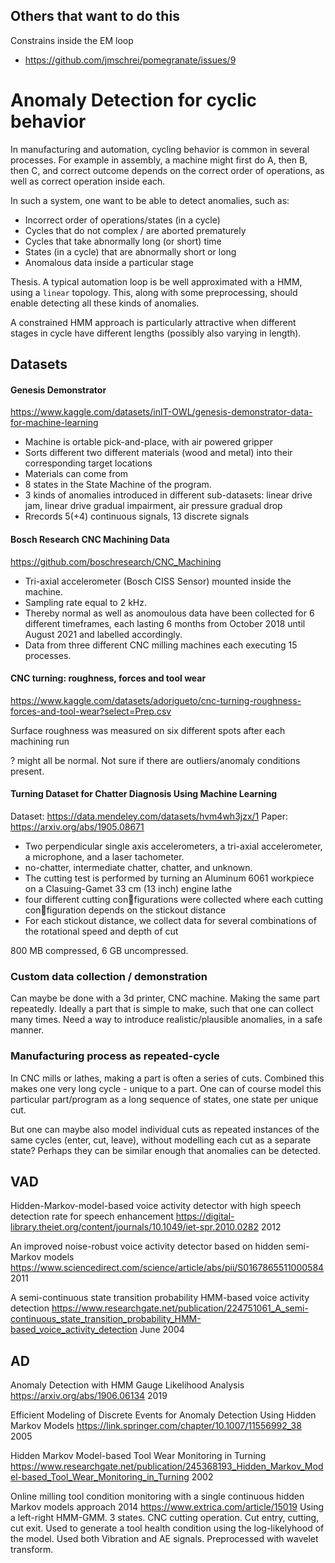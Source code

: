 
## Others that want to do this

Constrains inside the EM loop

- https://github.com/jmschrei/pomegranate/issues/9

# Anomaly Detection for cyclic behavior

In manufacturing and automation, cycling behavior is common in several processes.
For example in assembly, a machine might first do A, then B, then C,
and correct outcome depends on the correct order of operations, as well as correct operation inside each.

In such a system, one want to be able to detect anomalies, such as:

- Incorrect order of operations/states (in a cycle)
- Cycles that do not complex / are aborted prematurely
- Cycles that take abnormally long (or short) time
- States (in a cycle) that are abnormally short or long
- Anomalous data inside a particular stage

Thesis. A typical automation loop is be well approximated with a HMM, using a `linear` topology.
This, along with some preprocessing, should enable detecting all these kinds of anomalies.

A constrained HMM approach is particularly attractive when
different stages in cycle have different lengths (possibly also varying in length).


## Datasets

#### Genesis Demonstrator
https://www.kaggle.com/datasets/inIT-OWL/genesis-demonstrator-data-for-machine-learning

- Machine is ortable pick-and-place, with air powered gripper
- Sorts different two different materials (wood and metal) into their corresponding target locations
- Materials can come from 
- 8 states in the State Machine of the program.
- 3 kinds of anomalies introduced in different sub-datasets: linear drive jam, linear drive gradual impairment, air pressure gradual drop
- Rrecords 5(+4) continuous signals, 13 discrete signals

#### Bosch Research CNC Machining Data
https://github.com/boschresearch/CNC_Machining

- Tri-axial accelerometer (Bosch CISS Sensor) mounted inside the machine.
- Sampling rate equal to 2 kHz.
- Thereby normal as well as anomoulous data have been collected for 6 different timeframes, each lasting 6 months from October 2018 until August 2021 and labelled accordingly.
- Data from three different CNC milling machines each executing 15 processes.

#### CNC turning: roughness, forces and tool wear
https://www.kaggle.com/datasets/adorigueto/cnc-turning-roughness-forces-and-tool-wear?select=Prep.csv

Surface roughness was measured on six different spots after each machining run

? might all be normal. Not sure if there are outliers/anomaly conditions present.

#### Turning Dataset for Chatter Diagnosis Using Machine Learning
Dataset: https://data.mendeley.com/datasets/hvm4wh3jzx/1
Paper: https://arxiv.org/abs/1905.08671

- Two perpendicular single axis accelerometers, a tri-axial accelerometer, a microphone, and a laser tachometer.
- no-chatter, intermediate chatter, chatter, and unknown.
- The cutting test is performed by turning an Aluminum 6061 workpiece on a Clasuing-Gamet 33 cm (13 inch) engine lathe
- four different cutting configurations were collected where each cutting configuration depends on the stickout distance
- For each stickout distance, we collect data for several combinations of the rotational speed and depth of cut

800 MB compressed, 6 GB uncompressed.

### Custom data collection / demonstration
Can maybe be done with a 3d printer, CNC machine.
Making the same part repeatedly.
Ideally a part that is simple to make, such that one can collect many times.
Need a way to introduce realistic/plausible anomalies, in a safe manner.


### Manufacturing process as repeated-cycle

In CNC mills or lathes, making a part is often a series of cuts.
Combined this makes one very long cycle - unique to a part.
One can of course model this particular part/program as a long sequence of states, one state per unique cut.

But one can maybe also model individual cuts as repeated instances of the same cycles (enter, cut, leave),
without modelling each cut as a separate state?
Perhaps they can be similar enough that anomalies can be detected.


## VAD

Hidden-Markov-model-based voice activity detector with high speech detection rate for speech enhancement
https://digital-library.theiet.org/content/journals/10.1049/iet-spr.2010.0282
2012

An improved noise-robust voice activity detector based on hidden semi-Markov models
https://www.sciencedirect.com/science/article/abs/pii/S0167865511000584
2011

A semi-continuous state transition probability HMM-based voice activity detection
https://www.researchgate.net/publication/224751061_A_semi-continuous_state_transition_probability_HMM-based_voice_activity_detection
June 2004

## AD

Anomaly Detection with HMM Gauge Likelihood Analysis
https://arxiv.org/abs/1906.06134
2019

Efficient Modeling of Discrete Events for Anomaly Detection Using Hidden Markov Models
https://link.springer.com/chapter/10.1007/11556992_38
2005

Hidden Markov Model-based Tool Wear Monitoring in Turning
https://www.researchgate.net/publication/245368193_Hidden_Markov_Model-based_Tool_Wear_Monitoring_in_Turning
2002

Online milling tool condition monitoring with a single continuous hidden Markov models approach
2014
https://www.extrica.com/article/15019
Using a left-right HMM-GMM. 3 states.
CNC cutting operation. Cut entry, cutting, cut exit.
Used to generate a tool health condition using the log-likelyhood of the model.
Used both Vibration and AE signals.
Preprocessed with wavelet transform.
